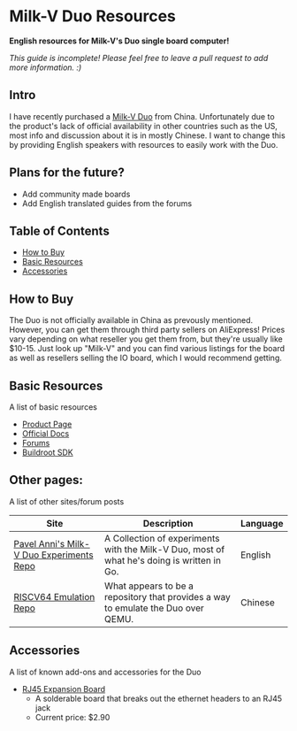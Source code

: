 # Milk-V Duo Resources
**English resources for Milk-V's Duo single board computer!**

_This guide is incomplete! Please feel free to leave a pull request to add more information. :)_

## Intro

I have recently purchased a [Milk-V Duo](https://milkv.io/duo) from China. Unfortunately due to the product's lack of official availability in other countries such as the US, most info and discussion about it is in mostly Chinese. I want to change this by providing English speakers with resources to easily work with the Duo.

## Plans for the future?

* Add community made boards
* Add English translated guides from the forums

## Table of Contents

* [How to Buy](#how-to-buy)
* [Basic Resources](#basic-resources)
* [Accessories](#accessories)

## How to Buy

The Duo is not officially available in China as prevously mentioned. However, you can get them through third party sellers on AliExpress! Prices vary depending on what reseller you get them from, but they're usually like $10-15. Just look up "Milk-V" and you can find various listings for the board as well as resellers selling the IO board, which I would recommend getting.

## Basic Resources

A list of basic resources

* [Product Page](https://milkv.io/duo)
* [Official Docs](https://milkv.io/docs/home)
* [Forums](https://community.milkv.io/c/duo/5)
* [Buildroot SDK](https://github.com/milkv-duo/duo-buildroot-sdk)

## Other pages:

A list of other sites/forum posts

|Site|Description|Language|
|-|-|-|
|[Pavel Anni's Milk-V Duo Experiments Repo](https://github.com/pavelanni/milkv-duo-experiments/tree/main)|A Collection of experiments with the Milk-V Duo, most of what he's doing is written in Go.|English|
|[RISCV64 Emulation Repo](https://github.com/hongwenjun/riscv64)|What appears to be a repository that provides a way to emulate the Duo over QEMU.|Chinese|

## Accessories

A list of known add-ons and accessories for the Duo

* [RJ45 Expansion Board](https://www.aliexpress.us/item/3256805730788067.html)
  * A solderable board that breaks out the ethernet headers to an RJ45 jack
  * Current price: $2.90
